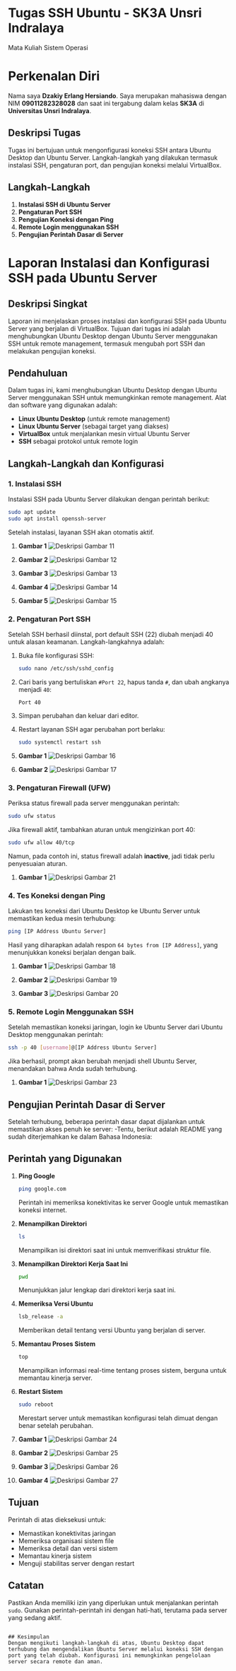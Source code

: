 # Tugas SSH Ubuntu - SK3A Unsri Indralaya
Mata Kuliah Sistem Operasi
# Perkenalan Diri

Nama saya **Dzakiy Erlang Hersiando**. Saya merupakan mahasiswa dengan NIM **09011282328028** dan saat ini tergabung dalam kelas **SK3A** di **Universitas Unsri Indralaya**.

## Deskripsi Tugas
Tugas ini bertujuan untuk mengonfigurasi koneksi SSH antara Ubuntu Desktop dan Ubuntu Server. Langkah-langkah yang dilakukan termasuk instalasi SSH, pengaturan port, dan pengujian koneksi melalui VirtualBox.

## Langkah-Langkah
1. **Instalasi SSH di Ubuntu Server**
2. **Pengaturan Port SSH**
3. **Pengujian Koneksi dengan Ping**
4. **Remote Login menggunakan SSH**
5. **Pengujian Perintah Dasar di Server**

# Laporan Instalasi dan Konfigurasi SSH pada Ubuntu Server

## Deskripsi Singkat
Laporan ini menjelaskan proses instalasi dan konfigurasi SSH pada Ubuntu Server yang berjalan di VirtualBox. Tujuan dari tugas ini adalah menghubungkan Ubuntu Desktop dengan Ubuntu Server menggunakan SSH untuk remote management, termasuk mengubah port SSH dan melakukan pengujian koneksi.

## Pendahuluan
Dalam tugas ini, kami menghubungkan Ubuntu Desktop dengan Ubuntu Server menggunakan SSH untuk memungkinkan remote management. Alat dan software yang digunakan adalah:
- **Linux Ubuntu Desktop** (untuk remote management)
- **Linux Ubuntu Server** (sebagai target yang diakses)
- **VirtualBox** untuk menjalankan mesin virtual Ubuntu Server
- **SSH** sebagai protokol untuk remote login

## Langkah-Langkah dan Konfigurasi

### 1. Instalasi SSH
Instalasi SSH pada Ubuntu Server dilakukan dengan perintah berikut:
```bash
sudo apt update
sudo apt install openssh-server
```
Setelah instalasi, layanan SSH akan otomatis aktif.

1. **Gambar 1**
   ![Deskripsi Gambar 11](11.png)

2. **Gambar 2**
   ![Deskripsi Gambar 12](12.png)

3. **Gambar 3**
   ![Deskripsi Gambar 13](13.png)

4. **Gambar 4**
   ![Deskripsi Gambar 14](14.png)

5. **Gambar 5**
   ![Deskripsi Gambar 15](15.png)


### 2. Pengaturan Port SSH
Setelah SSH berhasil diinstal, port default SSH (22) diubah menjadi 40 untuk alasan keamanan. Langkah-langkahnya adalah:
1. Buka file konfigurasi SSH:
   ```bash
   sudo nano /etc/ssh/sshd_config
   ```
2. Cari baris yang bertuliskan `#Port 22`, hapus tanda `#`, dan ubah angkanya menjadi `40`:
   ```plaintext
   Port 40
   ```
3. Simpan perubahan dan keluar dari editor.
4. Restart layanan SSH agar perubahan port berlaku:
   ```bash
   sudo systemctl restart ssh
   ```

2. **Gambar 1**
   ![Deskripsi Gambar 16](16.png)

1. **Gambar 2**
   ![Deskripsi Gambar 17](17.png)


### 3. Pengaturan Firewall (UFW)
Periksa status firewall pada server menggunakan perintah:
```bash
sudo ufw status
```
Jika firewall aktif, tambahkan aturan untuk mengizinkan port 40:
```bash
sudo ufw allow 40/tcp
```
Namun, pada contoh ini, status firewall adalah **inactive**, jadi tidak perlu penyesuaian aturan.

1. **Gambar 1**
    ![Deskripsi Gambar 21](21.png)


### 4. Tes Koneksi dengan Ping
Lakukan tes koneksi dari Ubuntu Desktop ke Ubuntu Server untuk memastikan kedua mesin terhubung:
```bash
ping [IP Address Ubuntu Server]
```
Hasil yang diharapkan adalah respon `64 bytes from [IP Address]`, yang menunjukkan koneksi berjalan dengan baik.

1. **Gambar 1**
   ![Deskripsi Gambar 18](18.png)
   
2. **Gambar 2**
   ![Deskripsi Gambar 19](19.png)

3. **Gambar 3**
    ![Deskripsi Gambar 20](20.png)

### 5. Remote Login Menggunakan SSH
Setelah memastikan koneksi jaringan, login ke Ubuntu Server dari Ubuntu Desktop menggunakan perintah:
```bash
ssh -p 40 [username]@[IP Address Ubuntu Server]
```
Jika berhasil, prompt akan berubah menjadi shell Ubuntu Server, menandakan bahwa Anda sudah terhubung.

1. **Gambar 1**
    ![Deskripsi Gambar 23](23.png)

## Pengujian Perintah Dasar di Server
Setelah terhubung, beberapa perintah dasar dapat dijalankan untuk memastikan akses penuh ke server:
-Tentu, berikut adalah README yang sudah diterjemahkan ke dalam Bahasa Indonesia:

## Perintah yang Digunakan

1. **Ping Google**  
   ```bash
   ping google.com
   ```
   Perintah ini memeriksa konektivitas ke server Google untuk memastikan koneksi internet.

2. **Menampilkan Direktori**  
   ```bash
   ls
   ```
   Menampilkan isi direktori saat ini untuk memverifikasi struktur file.

3. **Menampilkan Direktori Kerja Saat Ini**  
   ```bash
   pwd
   ```
   Menunjukkan jalur lengkap dari direktori kerja saat ini.

4. **Memeriksa Versi Ubuntu**  
   ```bash
   lsb_release -a
   ```
   Memberikan detail tentang versi Ubuntu yang berjalan di server.

5. **Memantau Proses Sistem**  
   ```bash
   top
   ```
   Menampilkan informasi real-time tentang proses sistem, berguna untuk memantau kinerja server.

6. **Restart Sistem**  
   ```bash
   sudo reboot
   ```
   Merestart server untuk memastikan konfigurasi telah dimuat dengan benar setelah perubahan.

1. **Gambar 1**
    ![Deskripsi Gambar 24](24.png)

2. **Gambar 2**
    ![Deskripsi Gambar 25](25.png)

3. **Gambar 3**
    ![Deskripsi Gambar 26](26.png)

4. **Gambar 4**
    ![Deskripsi Gambar 27](27.png)


## Tujuan

Perintah di atas dieksekusi untuk:
- Memastikan konektivitas jaringan
- Memeriksa organisasi sistem file
- Memeriksa detail dan versi sistem
- Memantau kinerja sistem
- Menguji stabilitas server dengan restart

## Catatan

Pastikan Anda memiliki izin yang diperlukan untuk menjalankan perintah `sudo`. Gunakan perintah-perintah ini dengan hati-hati, terutama pada server yang sedang aktif.
```

## Kesimpulan
Dengan mengikuti langkah-langkah di atas, Ubuntu Desktop dapat terhubung dan mengendalikan Ubuntu Server melalui koneksi SSH dengan port yang telah diubah. Konfigurasi ini memungkinkan pengelolaan server secara remote dan aman.
